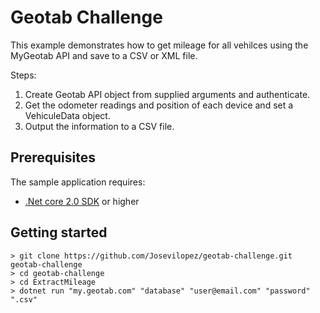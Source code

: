 # Geotab Challenge

 This example demonstrates how to get mileage for all vehilces using the MyGeotab API and save to a CSV or XML file.

Steps:

 1) Create Geotab API object from supplied arguments and authenticate.
 2) Get the odometer readings and position of each device and set a  VehiculeData object.
 3) Output the information to a CSV file.

## Prerequisites

The sample application requires:

- [.Net core 2.0 SDK](https://dot.net/core) or higher

## Getting started

```shell
> git clone https://github.com/Josevilopez/geotab-challenge.git geotab-challenge
> cd geotab-challenge
> cd ExtractMileage
> dotnet run "my.geotab.com" "database" "user@email.com" "password" ".csv"
```
